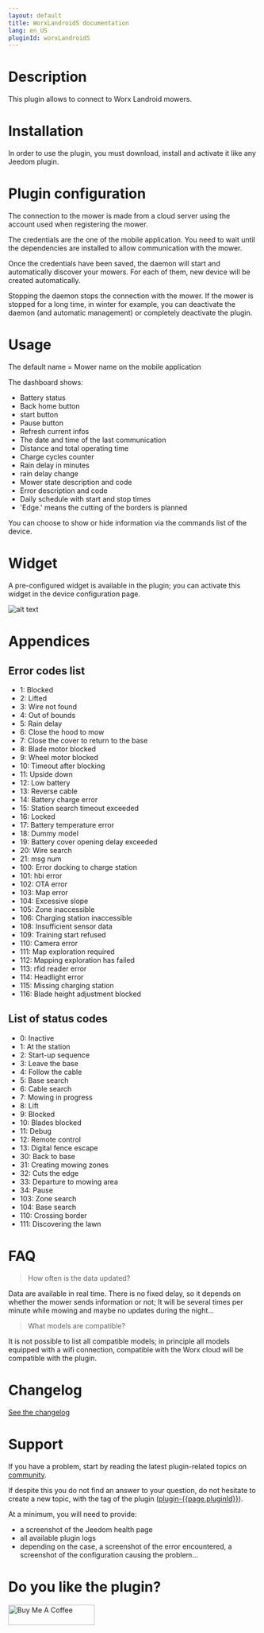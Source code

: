 ```yaml
---
layout: default
title: WorxLandroidS documentation
lang: en_US
pluginId: worxLandroidS
---
```


# Description

This plugin allows to connect to Worx Landroid mowers.

# Installation

In order to use the plugin, you must download, install and activate it like any Jeedom plugin.

# Plugin configuration

The connection to the mower is made from a cloud server using the account used when registering the mower.

The credentials are the one of the mobile application.
You need to wait until the dependencies are installed to allow communication with the mower.

Once the credentials have been saved, the daemon will start and automatically discover your mowers. For each of them, new device will be created automatically.

Stopping the daemon stops the connection with the mower.
If the mower is stopped for a long time, in winter for example, you can deactivate the daemon (and automatic management) or completely deactivate the plugin.

# Usage

The default name = Mower name on the mobile application

The dashboard shows:

- Battery status
- Back home button
- start button
- Pause button
- Refresh current infos
- The date and time of the last communication
- Distance and total operating time
- Charge cycles counter
- Rain delay in minutes
- rain delay change
- Mower state description and code
- Error description and code
- Daily schedule with start and stop times
- 'Edge.' means the cutting of the borders is planned

You can choose to show or hide information via the commands list of the device.

# Widget

A pre-configured widget is available in the plugin; you can activate this widget in the device configuration page.

![alt text](../images/doc.png)

# Appendices

## Error codes list

- 1: Blocked
- 2: Lifted
- 3: Wire not found
- 4: Out of bounds
- 5: Rain delay
- 6: Close the hood to mow
- 7: Close the cover to return to the base
- 8: Blade motor blocked
- 9: Wheel motor blocked
- 10: Timeout after blocking
- 11: Upside down
- 12: Low battery
- 13: Reverse cable
- 14: Battery charge error
- 15: Station search timeout exceeded
- 16: Locked
- 17: Battery temperature error
- 18: Dummy model
- 19: Battery cover opening delay exceeded
- 20: Wire search
- 21: msg num
- 100: Error docking to charge station
- 101: hbi error
- 102: OTA error
- 103: Map error
- 104: Excessive slope
- 105: Zone inaccessible
- 106: Charging station inaccessible
- 108: Insufficient sensor data
- 109: Training start refused
- 110: Camera error
- 111: Map exploration required
- 112: Mapping exploration has failed
- 113: rfid reader error
- 114: Headlight error
- 115: Missing charging station
- 116: Blade height adjustment blocked

## List of status codes

- 0: Inactive
- 1: At the station
- 2: Start-up sequence
- 3: Leave the base
- 4: Follow the cable
- 5: Base search
- 6: Cable search
- 7: Mowing in progress
- 8: Lift
- 9: Blocked
- 10: Blades blocked
- 11: Debug
- 12: Remote control
- 13: Digital fence escape
- 30: Back to base
- 31: Creating mowing zones
- 32: Cuts the edge
- 33: Departure to mowing area
- 34: Pause
- 103: Zone search
- 104: Base search
- 110: Crossing border
- 111: Discovering the lawn

# FAQ

> How often is the data updated?

Data are available in real time. There is no fixed delay, so it depends on whether the mower sends information or not; 
It will be several times per minute while mowing and maybe no updates during the night...

> What models are compatible?

It is not possible to list all compatible models; in principle all models equipped with a wifi connection, compatible with the Worx cloud will be compatible with the plugin.

# Changelog

[See the changelog](./changelog)

# Support

If you have a problem, start by reading the latest plugin-related topics on [community]({{site.forum}}/tag/plugin-{{page.pluginId}}).

If despite this you do not find an answer to your question, do not hesitate to create a new topic, with the tag of the plugin ([plugin-{{page.pluginId}}]({{site.forum}}/tag/plugin-{{page.pluginId}})).

At a minimum, you will need to provide:

- a screenshot of the Jeedom health page
- all available plugin logs
- depending on the case, a screenshot of the error encountered, a screenshot of the configuration causing the problem...

# Do you like the plugin?

<a href="https://www.buymeacoffee.com/mips2648" target="_blank"><img src="https://cdn.buymeacoffee.com/buttons/default-orange.png" alt="Buy Me A Coffee" height="41" width="174"></a>

